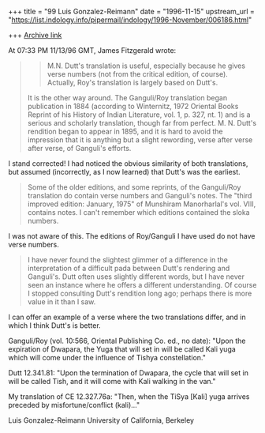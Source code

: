 +++
title = "99 Luis Gonzalez-Reimann"
date = "1996-11-15"
upstream_url = "https://list.indology.info/pipermail/indology/1996-November/006186.html"

+++
[Archive link](https://list.indology.info/pipermail/indology/1996-November/006186.html)

At 07:33 PM 11/13/96 GMT, James Fitzgerald wrote:

>
>> M.N. Dutt's translation is useful, especially because he gives verse numbers
>> (not from the critical edition, of course).  Actually, Roy's translation is
>> largely based on Dutt's.
>
>It is the other way around.  The Ganguli/Roy translation began publication
>in 1884 (according to Winternitz, 1972 Oriental Books Reprint of his
>History of Indian Literature, vol. 1, p. 327, nt. 1) and is a serious and
>scholarly translation, though far from perfect.  M. N. Dutt's rendition
>began to appear in 1895, and it is hard to avoid the impression that it is
>anything but a slight rewording, verse after verse after verse, of
>Ganguli's efforts.


I stand corrected!  I had noticed the obvious similarity of both
translations, but assumed (incorrectly, as I now learned) that Dutt's was
the earliest.

>Some of the older editions, and some reprints, of the Ganguli/Roy
>translation do contain verse numbers and Ganguli's notes.  The "third
>improved edition:  January, 1975" of Munshiram Manorharlal's vol. VIII,
>contains notes.  I can't remember which editions contained the sloka
>numbers. 

I was not aware of this.  The editions of Roy/Ganguli I have used do not
have verse numbers.



>I have never found the slightest glimmer of a difference in the
>interpretation of a difficult pada between Dutt's rendering and Ganguli's. 
>Dutt often uses slightly different words, but I have never seen an
>instance where he offers a different understanding.  Of course I stopped
>consulting Dutt's rendition long ago; perhaps there is more value in it
>than I saw. 

I can offer an example of a verse where the two translations differ, and in
which I think Dutt's is better.

Ganguli/Roy (vol. 10:566, Oriental Publishing Co. ed., no date):
"Upon the expiration of Dwapara, the Yuga that will set in will be called
Kali yuga which will come under the influence of Tishya constellation."

Dutt 12.341.81:
"Upon the termination of Dwapara, the cycle that will set in will be called
Tish, and it will come with Kali walking in the van."

My translation of CE 12.327.76a:
"Then, when the TiSya [Kali] yuga arrives preceded by misfortune/conflict
(kali)..."



Luis Gonzalez-Reimann
University of California, Berkeley







